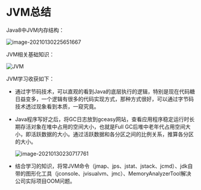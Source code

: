 # 															JVM总结

Java8中JVM内存结构：

![image-20210130225651667](https://github.com/Johar77/JAVA-000/tree/main/%E6%AF%95%E4%B8%9A%E9%A1%B9%E7%9B%AE\pic\JVM-structure.png)

JVM相关基础知识：

![JVM](https://github.com/Johar77/JAVA-000/tree/main/%E6%AF%95%E4%B8%9A%E9%A1%B9%E7%9B%AE\pic\JVM.png)

JVM学习收获如下：

- 通过字节码技术，可以直观的看到Java的底层执行的逻辑，特别是现在代码糖日益变多，一个逻辑有很多的代码实现方式，那种方式很好，可以通过字节码技术透过现象看到本质，一窥究竟。

- Java程序写好之后，将GC日志放到gceasy网站，查看应用程序稳定运行时长期存活对象在堆中占用的空间大小，也就是Full GC后堆中老年代占用空间大小，即活跃数据的大小。通过活跃数据和各分区之间的比例关系，推算各分区的大小。

  ![image-20210130230717761](https://github.com/Johar77/JAVA-000/tree/main/%E6%AF%95%E4%B8%9A%E9%A1%B9%E7%9B%AE\pic\JVM-space.png)

- 结合学习的知识，将常JVM命令（jmap、jps、jstat、jstack、jcmd）、jdk自带的图形化工具（jconsole、jvisualvm、jmc）、MemoryAnalyzerTool解决公司实际项目OOM问题。
